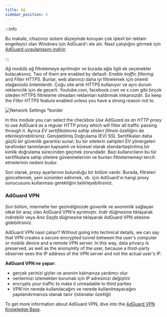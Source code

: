 ```yaml
---
title: Ağ
sidebar_position: 4
---
```


:::info

Bu makale, cihazınızı sistem düzeyinde koruyan çok işlevli bir reklam engelleyici olan Windows için AdGuard'ı ele alır. Nasıl çalıştığını görmek için [AdGuard uygulamasını indirin](https://agrd.io/download-kb-adblock)

:::

_Ağ_ modülü ağ filtrelemeye ayrılmıştır ve burada ağla ilgili ek seçenekler bulacaksınız. Two of them are enabled by default: _Enable traffic filtering_ and _Filter HTTPS_. Bunlar, web alanınızı daha iyi filtrelemek için önemli olağanüstü önlemlerdir. Çoğu site artık HTTPS kullanıyor ve aynı durum reklamcılık için de geçerli. Youtube.com, facebook.com ve x.com gibi birçok siteden HTTPS filtreleme olmadan reklamları kaldırmak imkansızdır. So keep the _Filter HTTPS_ feature enabled unless you have a strong reason not to.

![Network Settings \*border](https://cdn.adtidy.org/content/kb/ad_blocker/windows/network/network_settings.png)

In this module you can select the checkbox _Use AdGuard as an HTTP proxy_ to use AdGuard as a regular HTTP proxy which will filter all traffic passing through it. Ayrıca _EV sertifikalarına sahip siteleri filtrele_ özelliğini de etkinleştirebilirsiniz. Genişletilmiş Doğrulama (EV) SSL Sertifikaları daha güçlü bir güvenlik garantisi sunar; bu tür sitelerin sahipleri EV yönergeleri tarafından tanımlanan kapsamlı ve küresel olarak standartlaştırılmış bir kimlik doğrulama sürecinden geçmek zorundadır. Bazı kullanıcıların bu tür sertifikalara sahip sitelere güvenmelerinin ve bunları filtrelememeyi tercih etmelerinin nedeni budur.

Son olarak, proxy ayarlarının bulunduğu bir bölüm vardır. Burada, filtreleri güncellemek, yeni sürümleri edinmek, vb. için AdGuard'ın hangi proxy sunucusunu kullanması gerektiğini belirleyebilirsiniz.

### AdGuard VPN

Son bölüm, internette her gezindiğinizde güvenlik ve anonimlik sağlayan ideal bir araç olan AdGuard VPN'e ayrılmıştır. _İndir_ düğmesine tıklayarak indirebilir veya _Ana Sayfa_ düğmesine tıklayarak AdGuard VPN sitesine gidebilirsiniz.

AdGuard VPN nasıl çalışır? Without going into technical details, we can say that VPN creates a secure encrypted tunnel between the user's computer or mobile device and a remote VPN server. In this way, data privacy is preserved, as well as the anonymity of the user, because a third-party observer sees the IP address of the VPN server and not the actual user's IP.

**AdGuard VPN ne yapar:**

- gerçek yerinizi gizler ve anonim kalmanıza yardımcı olur
- verilerinizi izlemekten korumak için IP adresinizi değiştirir
- encrypts your traffic to make it unreadable to third parties
- VPN'nin nerede kullanılacağını ve nerede kullanılmayacağını yapılandırmanıza olanak tanır (istisnalar özelliği)

To get more information about AdGuard VPN, dive into the [AdGuard VPN Knowledge Base](https://adguard-vpn.com/kb/).
